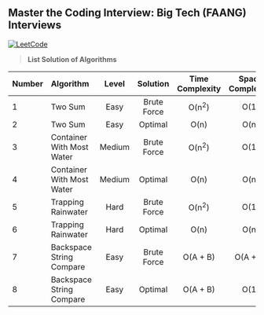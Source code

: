 ## Master the Coding Interview: Big Tech (FAANG) Interviews

[![LeetCode](https://img.shields.io/badge/LeetCode-cibofdevs-blue.svg)](https://leetcode.com/cibofdevs/)


> **List Solution of Algorithms**

| **Number** | **Algorithm**             | **Level** | **Solution** | **Time Complexity** | **Space Complexity** |                                                                **Code**                                                                 | **LeetCode**                                            |
|:-----------|:--------------------------|:---------:|:------------:|:-------------------:|:--------------------:|:---------------------------------------------------------------------------------------------------------------------------------------:|:--------------------------------------------------------|
| 1          | Two Sum                   |   Easy    | Brute Force  |  O(n<sup>2</sup>)   |         O(1)         |            [solution.js](https://github.com/cibofdevs/faang-coding-interviews/blob/main/01.two-sum/brute-force/solution.js)             | https://leetcode.com/problems/two-sum                   |
| 2          | Two Sum                   |   Easy    |   Optimal    |        O(n)         |         O(n)         |          [solution.js](https://github.com/cibofdevs/faang-coding-interviews/blob/main/01.two-sum/optimal-solution/solution.js)          | https://leetcode.com/problems/two-sum                   |
| 3          | Container With Most Water |  Medium   | Brute Force  |  O(n<sup>2</sup>)   |         O(1)         |   [solution.js](https://github.com/cibofdevs/faang-coding-interviews/blob/main/02.container-with-most-water/brute-force/solution.js)    | https://leetcode.com/problems/container-with-most-water |
| 4          | Container With Most Water |  Medium   |   Optimal    |        O(n)         |         O(n)         | [solution.js](https://github.com/cibofdevs/faang-coding-interviews/blob/main/02.container-with-most-water/optimal-solution/solution.js) | https://leetcode.com/problems/container-with-most-water |
| 5          | Trapping Rainwater        |   Hard    | Brute Force  |  O(n<sup>2</sup>)   |         O(1)         |       [solution.js](https://github.com/cibofdevs/faang-coding-interviews/blob/main/03.trapping-rainwater/brute-force/solution.js)       | https://leetcode.com/problems/trapping-rain-water       |
| 6          | Trapping Rainwater        |   Hard    |   Optimal    |        O(n)         |         O(n)         |    [solution.js](https://github.com/cibofdevs/faang-coding-interviews/blob/main/03.trapping-rainwater/optimal-solution/solution.js)     | https://leetcode.com/problems/trapping-rain-water       |
| 7          | Backspace String Compare  |   Easy    | Brute Force  |      O(A + B)       |       O(A + B)       |    [solution.js](https://github.com/cibofdevs/faang-coding-interviews/blob/main/04.backspace-string-compare/brute-force/solution.js)    | https://leetcode.com/problems/backspace-string-compare  |
| 8          | Backspace String Compare  |   Easy    |   Optimal    |      O(A + B)       |         O(1)         |      [solution.js](https://github.com/cibofdevs/faang-coding-interviews/blob/main/04.backspace-string-compare/optimal/solution.js)      | https://leetcode.com/problems/backspace-string-compare  |
